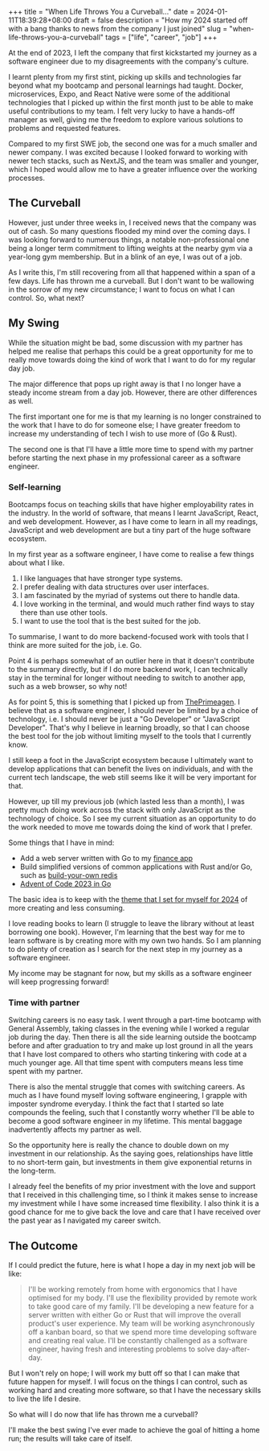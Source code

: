 +++
title = "When Life Throws You a Curveball..."
date = 2024-01-11T18:39:28+08:00
draft = false
description = "How my 2024 started off with a bang thanks to news from the company I just joined"
slug = "when-life-throws-you-a-curveball"
tags = ["life", "career", "job"]
+++

At the end of 2023, I left the company that first kickstarted my journey as a software engineer due to my disagreements with the company's culture.

I learnt plenty from my first stint, picking up skills and technologies far beyond what my bootcamp and personal learnings had taught. Docker, microservices, Expo, and React Native were some of the additional technologies that I picked up within the first month just to be able to make useful contributions to my team. I felt very lucky to have a hands-off manager as well, giving me the freedom to explore various solutions to problems and requested features.

Compared to my first SWE job, the second one was for a much smaller and newer company. I was excited because I looked forward to working with newer tech stacks, such as NextJS, and the team was smaller and younger, which I hoped would allow me to have a greater influence over the working processes.

## The Curveball

However, just under three weeks in, I received news that the company was out of cash. So many questions flooded my mind over the coming days. I was looking forward to numerous things, a notable non-professional one being a longer term commitment to lifting weights at the nearby gym via a year-long gym membership. But in a blink of an eye, I was out of a job.

As I write this, I'm still recovering from all that happened within a span of a few days. Life has thrown me a curveball. But I don't want to be wallowing in the sorrow of my new circumstance; I want to focus on what I can control. So, what next?

## My Swing

While the situation might be bad, some discussion with my partner has helped me realise that perhaps this could be a great opportunity for me to really move towards doing the kind of work that I want to do for my regular day job.

The major difference that pops up right away is that I no longer have a steady income stream from a day job. However, there are other differences as well.

The first important one for me is that my learning is no longer constrained to the work that I have to do for someone else; I have greater freedom to increase my understanding of tech I wish to use more of (Go & Rust).

The second one is that I'll have a little more time to spend with my partner before starting the next phase in my professional career as a software engineer.

### Self-learning

Bootcamps focus on teaching skills that have higher employability rates in the industry. In the world of software, that means I learnt JavaScript, React, and web development. However, as I have come to learn in all my readings, JavaScript and web development are but a tiny part of the huge software ecosystem.

In my first year as a software engineer, I have come to realise a few things about what I like.

1. I like languages that have stronger type systems.
2. I prefer dealing with data structures over user interfaces.
3. I am fascinated by the myriad of systems out there to handle data.
4. I love working in the terminal, and would much rather find ways to stay there than use other tools.
5. I want to use the tool that is the best suited for the job.

To summarise, I want to do more backend-focused work with tools that I think are more suited for the job, i.e. Go.

Point 4 is perhaps somewhat of an outlier here in that it doesn't contribute to the summary directly, but if I do more backend work, I can technically stay in the terminal for longer without needing to switch to another app, such as a web browser, so why not!

As for point 5, this is something that I picked up from [ThePrimeagen](https://twitter.com/ThePrimeagen). I believe that as a software engineer, I should never be limited by a choice of technology, i.e. I should never be just a "Go Developer" or "JavaScript Developer". That's why I believe in learning broadly, so that I can choose the best tool for the job without limiting myself to the tools that I currently know.

I still keep a foot in the JavaScript ecosystem because I ultimately want to develop applications that can benefit the lives on individuals, and with the current tech landscape, the web still seems like it will be very important for that.

However, up till my previous job (which lasted less than a month), I was pretty much doing work across the stack with only JavaScript as the technology of choice. So I see my current situation as an opportunity to do the work needed to move me towards doing the kind of work that I prefer.

Some things that I have in mind:

- Add a web server written with Go to my [finance app](https://github.com/darricheng/finance-app)
- Build simplified versions of common applications with Rust and/or Go, such as [build-your-own redis](https://build-your-own.org/redis/#table-of-contents)
- [Advent of Code 2023 in Go](https://github.com/darricheng/aoc2023)

The basic idea is to keep with the [theme that I set for myself for 2024](/posts/theme-for-2024) of more creating and less consuming.

I love reading books to learn (I struggle to leave the library without at least borrowing one book). However, I'm learning that the best way for me to learn software is by creating more with my own two hands. So I am planning to do plenty of creation as I search for the next step in my journey as a software engineer.

My income may be stagnant for now, but my skills as a software engineer will keep progressing forward!

### Time with partner

Switching careers is no easy task. I went through a part-time bootcamp with General Assembly, taking classes in the evening while I worked a regular job during the day. Then there is all the side learning outside the bootcamp before and after graduation to try and make up lost ground in all the years that I have lost compared to others who starting tinkering with code at a much younger age. All that time spent with computers means less time spent with my partner.

There is also the mental struggle that comes with switching careers. As much as I have found myself loving software engineering, I grapple with imposter syndrome everyday. I think the fact that I started so late compounds the feeling, such that I constantly worry whether I'll be able to become a good software engineer in my lifetime. This mental baggage inadvertently affects my partner as well.

So the opportunity here is really the chance to double down on my investment in our relationship. As the saying goes, relationships have little to no short-term gain, but investments in them give exponential returns in the long-term.

I already feel the benefits of my prior investment with the love and support that I received in this challenging time, so I think it makes sense to increase my investment while I have some increased time flexibility. I also think it is a good chance for me to give back the love and care that I have received over the past year as I navigated my career switch.

## The Outcome

If I could predict the future, here is what I hope a day in my next job will be like:

> I'll be working remotely from home with ergonomics that I have optimised for my body. I'll use the flexibility provided by remote work to take good care of my family. I'll be developing a new feature for a server written with either Go or Rust that will improve the overall product's user experience. My team will be working asynchronously off a kanban board, so that we spend more time developing software and creating real value. I'll be constantly challenged as a software engineer, having fresh and interesting problems to solve day-after-day.

But I won't rely on hope; I will work my butt off so that I can make that future happen for myself. I will focus on the things I can control, such as working hard and creating more software, so that I have the necessary skills to live the life I desire.

So what will I do now that life has thrown me a curveball?

I'll make the best swing I've ever made to achieve the goal of hitting a home run; the results will take care of itself.
